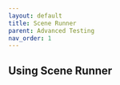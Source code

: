 ```yaml
---
layout: default
title: Scene Runner
parent: Advanced Testing
nav_order: 1
---
```


## Using Scene Runner